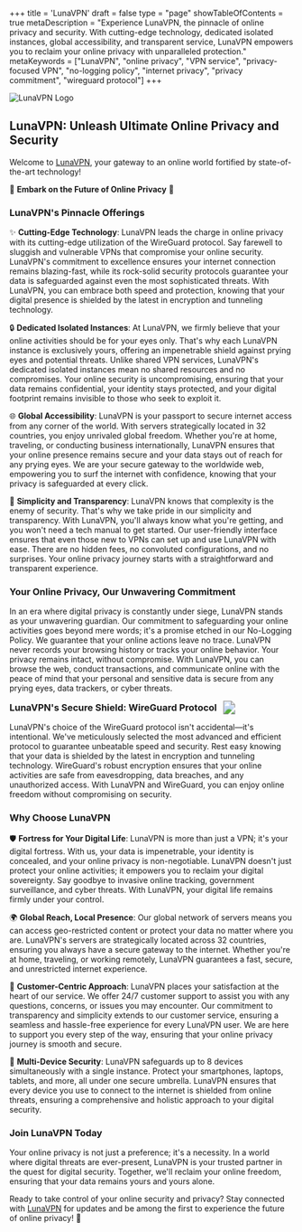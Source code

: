+++
title = 'LunaVPN'
draft = false
type = "page"
showTableOfContents = true
metaDescription = "Experience LunaVPN, the pinnacle of online privacy and security. With cutting-edge technology, dedicated isolated instances, global accessibility, and transparent service, LunaVPN empowers you to reclaim your online privacy with unparalleled protection."
metaKeywords = ["LunaVPN", "online privacy", "VPN service", "privacy-focused VPN", "no-logging policy", "internet privacy", "privacy commitment", "wireguard protocol"]
+++

![LunaVPN Logo](/images/lunavpn_50pc_size.png)

## LunaVPN: Unleash Ultimate Online Privacy and Security

Welcome to [LunaVPN](https://lunavpn.co "LunaVPN Homepage"), your gateway to an online world fortified by state-of-the-art technology!

🚀 **Embark on the Future of Online Privacy** 🚀

### LunaVPN's Pinnacle Offerings

✨ **Cutting-Edge Technology**: LunaVPN leads the charge in online privacy with its cutting-edge utilization of the WireGuard protocol. Say farewell to sluggish and vulnerable VPNs that compromise your online security. LunaVPN's commitment to excellence ensures your internet connection remains blazing-fast, while its rock-solid security protocols guarantee your data is safeguarded against even the most sophisticated threats. With LunaVPN, you can embrace both speed and protection, knowing that your digital presence is shielded by the latest in encryption and tunneling technology.

🔒 **Dedicated Isolated Instances**: At LunaVPN, we firmly believe that your online activities should be for your eyes only. That's why each LunaVPN instance is exclusively yours, offering an impenetrable shield against prying eyes and potential threats. Unlike shared VPN services, LunaVPN's dedicated isolated instances mean no shared resources and no compromises. Your online security is uncompromising, ensuring that your data remains confidential, your identity stays protected, and your digital footprint remains invisible to those who seek to exploit it.

🌐 **Global Accessibility**: LunaVPN is your passport to secure internet access from any corner of the world. With servers strategically located in 32 countries, you enjoy unrivaled global freedom. Whether you're at home, traveling, or conducting business internationally, LunaVPN ensures that your online presence remains secure and your data stays out of reach for any prying eyes. We are your secure gateway to the worldwide web, empowering you to surf the internet with confidence, knowing that your privacy is safeguarded at every click.

💼 **Simplicity and Transparency**: LunaVPN knows that complexity is the enemy of security. That's why we take pride in our simplicity and transparency. With LunaVPN, you'll always know what you're getting, and you won't need a tech manual to get started. Our user-friendly interface ensures that even those new to VPNs can set up and use LunaVPN with ease. There are no hidden fees, no convoluted configurations, and no surprises. Your online privacy journey starts with a straightforward and transparent experience.

### Your Online Privacy, Our Unwavering Commitment

In an era where digital privacy is constantly under siege, LunaVPN stands as your unwavering guardian. Our commitment to safeguarding your online activities goes beyond mere words; it's a promise etched in our No-Logging Policy. We guarantee that your online actions leave no trace. LunaVPN never records your browsing history or tracks your online behavior. Your privacy remains intact, without compromise. With LunaVPN, you can browse the web, conduct transactions, and communicate online with the peace of mind that your personal and sensitive data is secure from any prying eyes, data trackers, or cyber threats.

<div style="display: flex; align-items: center;">
  <h3 style="margin: 0; padding-right: 10px;">LunaVPN's Secure Shield: WireGuard Protocol</h3>
  <svg width="24" height="24">
    <image xlink:href="/images/wireguard-svgrepo-com.svg" width="100%" height="100%" />
  </svg>
</div>

<!-- <svg width="40" height="40">
  <image xlink:href="/Users/danijeljw/Projects/repasscloud/repasscloud.github.io/wireguard-svgrepo-com.svg" width="100%" height="100%"/>
</svg> -->


LunaVPN's choice of the WireGuard protocol isn't accidental—it's intentional. We've meticulously selected the most advanced and efficient protocol to guarantee unbeatable speed and security. Rest easy knowing that your data is shielded by the latest in encryption and tunneling technology. WireGuard's robust encryption ensures that your online activities are safe from eavesdropping, data breaches, and any unauthorized access. With LunaVPN and WireGuard, you can enjoy online freedom without compromising on security.

### Why Choose LunaVPN

🛡️ **Fortress for Your Digital Life**: LunaVPN is more than just a VPN; it's your digital fortress. With us, your data is impenetrable, your identity is concealed, and your online privacy is non-negotiable. LunaVPN doesn't just protect your online activities; it empowers you to reclaim your digital sovereignty. Say goodbye to invasive online tracking, government surveillance, and cyber threats. With LunaVPN, your digital life remains firmly under your control.

🌍 **Global Reach, Local Presence**: Our global network of servers means you can access geo-restricted content or protect your data no matter where you are. LunaVPN's servers are strategically located across 32 countries, ensuring you always have a secure gateway to the internet. Whether you're at home, traveling, or working remotely, LunaVPN guarantees a fast, secure, and unrestricted internet experience.

🤝 **Customer-Centric Approach**: LunaVPN places your satisfaction at the heart of our service. We offer 24/7 customer support to assist you with any questions, concerns, or issues you may encounter. Our commitment to transparency and simplicity extends to our customer service, ensuring a seamless and hassle-free experience for every LunaVPN user. We are here to support you every step of the way, ensuring that your online privacy journey is smooth and secure.

👥 **Multi-Device Security**: LunaVPN safeguards up to 8 devices simultaneously with a single instance. Protect your smartphones, laptops, tablets, and more, all under one secure umbrella. LunaVPN ensures that every device you use to connect to the internet is shielded from online threats, ensuring a comprehensive and holistic approach to your digital security.

### Join LunaVPN Today

Your online privacy is not just a preference; it's a necessity. In a world where digital threats are ever-present, LunaVPN is your trusted partner in the quest for digital security. Together, we'll reclaim your online freedom, ensuring that your data remains yours and yours alone.

Ready to take control of your online security and privacy? Stay connected with [LunaVPN](https://lunavpn.co/sign-up/) for updates and be among the first to experience the future of online privacy! 🌙
